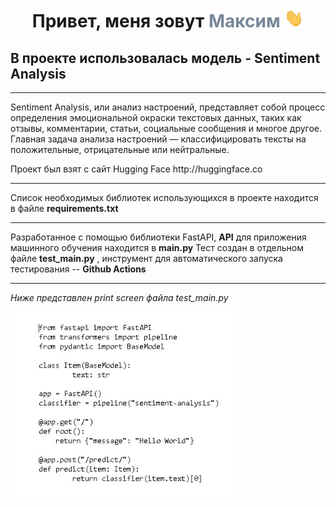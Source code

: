 ﻿<h1 align="center"> Привет, меня зовут <span style="color:#778899"> Максим </span> 
<img src="https://github.com/VoroninMaxim/project_sentiment_text_3/blob/main/Hi.gif" height="30"/></h1>

## В проекте использовалась  модель - Sentiment Analysis
<hr>
<p>Sentiment Analysis, или анализ настроений, представляет собой процесс определения эмоциональной окраски текстовых данных, таких как отзывы, комментарии, статьи, социальные сообщения и многое другое. Главная задача анализа настроений — классифицировать тексты на положительные, отрицательные или нейтральные.</p>
Проект был взят c сайт Hugging Face  http://huggingface.co
<hr> 

Список необходимых библиотек использующихся в проекте находится в файле **requirements.txt**
<hr>

Разработанное с помощью библиотеки FastAPI, **API** для приложения  машинного обучения находится в  **main.py**
Тест создан в отдельном файле  **test_main.py** , инструмент для автоматического запуска тестирования  -- **Github Actions**
<hr>

_Ниже представлен print screen файла  test_main.py_

<img src="https://github.com/VoroninMaxim/project_sentiment_text_3/blob/main/Bye.jpg" height="300"/>
